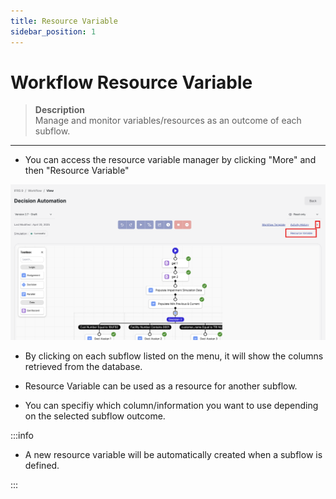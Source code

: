```yaml
---
title: Resource Variable
sidebar_position: 1
---
```


# Workflow Resource Variable
> **Description**  
Manage and monitor variables/resources as an outcome of each subflow.
---

- You can access the resource variable manager by clicking "More" and then "Resource Variable"

![image](/img/wf-13.png)

- By clicking on each subflow listed on the menu, it will show the columns retrieved from the database.

- Resource Variable can be used as a resource for another subflow.

- You can specifiy which column/information you want to use depending on the selected subflow outcome.


:::info

- A new resource variable will be automatically created when a subflow is defined.

:::

